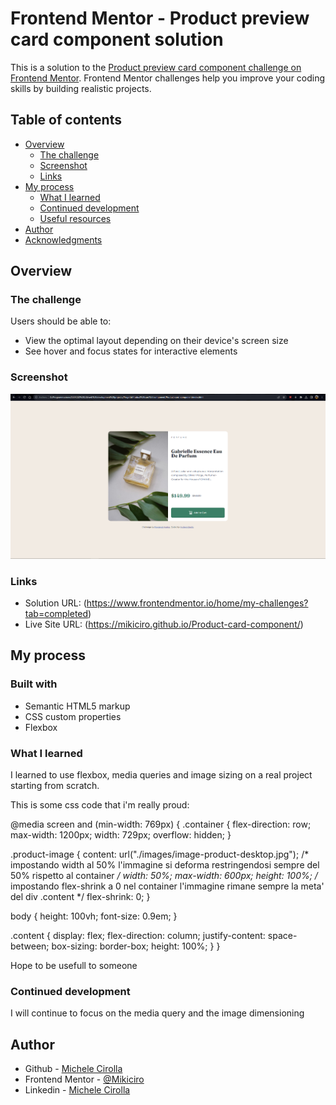 # Frontend Mentor - Product preview card component solution

This is a solution to the [Product preview card component challenge on Frontend Mentor](https://www.frontendmentor.io/challenges/product-preview-card-component-GO7UmttRfa). Frontend Mentor challenges help you improve your coding skills by building realistic projects. 

## Table of contents

- [Overview](#overview)
  - [The challenge](#the-challenge)
  - [Screenshot](#screenshot)
  - [Links](#links)
- [My process](#my-process)
  - [What I learned](#what-i-learned)
  - [Continued development](#continued-development)
  - [Useful resources](#useful-resources)
- [Author](#author)
- [Acknowledgments](#acknowledgments)



## Overview

### The challenge

Users should be able to:

- View the optimal layout depending on their device's screen size
- See hover and focus states for interactive elements

### Screenshot

![](images/screenshot.png)

### Links

- Solution URL: (https://www.frontendmentor.io/home/my-challenges?tab=completed)
- Live Site URL: (https://mikiciro.github.io/Product-card-component/)

## My process

### Built with

- Semantic HTML5 markup
- CSS custom properties
- Flexbox




### What I learned

I learned to use flexbox, media queries and image sizing on a real project starting from scratch.

This is some css code that i'm really proud:

@media screen and (min-width: 769px) {
  .container {
    flex-direction: row;
    max-width: 1200px;
    width: 729px;
    overflow: hidden;
  }

  .product-image {
    content: url("./images/image-product-desktop.jpg");
    /* impostando width al 50% l'immagine si deforma restringendosi sempre del 50% rispetto al container */
    width: 50%; 
    max-width: 600px;
    height: 100%;
    /* impostando flex-shrink a 0 nel container l'immagine rimane sempre la meta' del div .content */
    flex-shrink: 0; 
  }

  body {
    height: 100vh;
    font-size: 0.9em;
  }

  .content {
    display: flex;
    flex-direction: column;
    justify-content: space-between;
    box-sizing: border-box;
    height: 100%;
  }
}

Hope to be usefull to someone


### Continued development

I will continue to focus on the media query and the image dimensioning

## Author

- Github - [Michele Cirolla](https://github.com/Mikiciro)
- Frontend Mentor - [@Mikiciro](https://www.frontendmentor.io/profile/Mikiciro)
- Linkedin - [Michele Cirolla](https://www.linkedin.com/in/michele-cirolla-028904197/)


